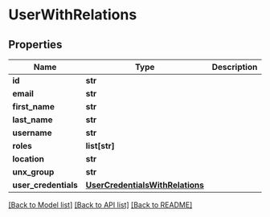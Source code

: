 # UserWithRelations

## Properties
Name | Type | Description | Notes
------------ | ------------- | ------------- | -------------
**id** | **str** |  | [optional] 
**email** | **str** |  | 
**first_name** | **str** |  | [optional] 
**last_name** | **str** |  | [optional] 
**username** | **str** |  | [optional] 
**roles** | **list[str]** |  | [optional] 
**location** | **str** |  | [optional] 
**unx_group** | **str** |  | [optional] 
**user_credentials** | [**UserCredentialsWithRelations**](UserCredentialsWithRelations.md) |  | [optional] 

[[Back to Model list]](../README.md#documentation-for-models) [[Back to API list]](../README.md#documentation-for-api-endpoints) [[Back to README]](../README.md)

